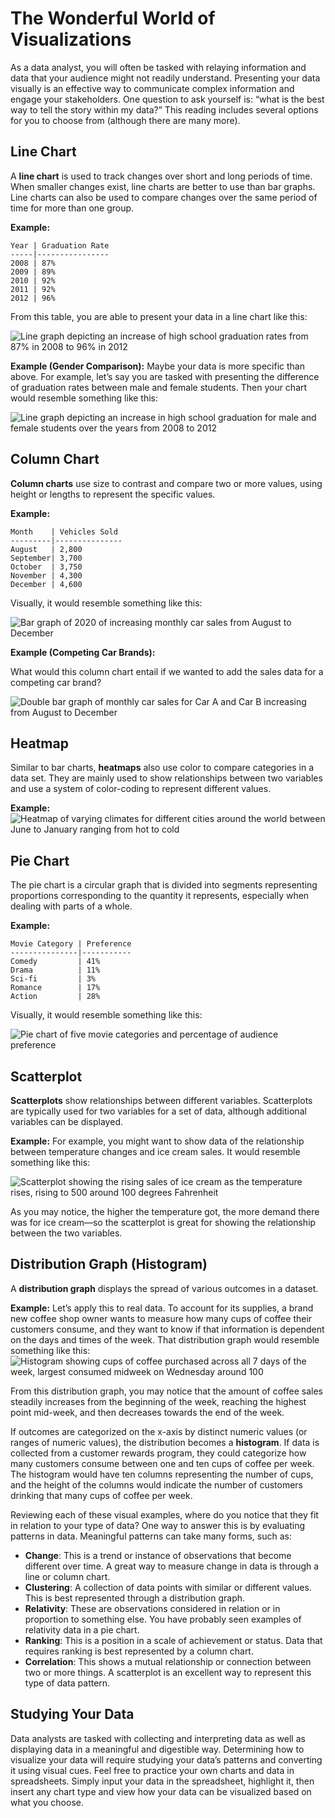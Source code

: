 # The Wonderful World of Visualizations

As a data analyst, you will often be tasked with relaying information and data that your audience might not readily understand. Presenting your data visually is an effective way to communicate complex information and engage your stakeholders. One question to ask yourself is: “what is the best way to tell the story within my data?” This reading includes several options for you to choose from (although there are many more).

## Line Chart

A **line chart** is used to track changes over short and long periods of time. When smaller changes exist, line charts are better to use than bar graphs. Line charts can also be used to compare changes over the same period of time for more than one group.

**Example:**

```plaintext
Year | Graduation Rate
-----|----------------
2008 | 87%
2009 | 89%
2010 | 92%
2011 | 92%
2012 | 96%
```

From this table, you are able to present your data in a line chart like this:

![Line graph depicting an increase of high school graduation rates from 87% in 2008 to 96% in 2012](./resources/img-10.png)

**Example (Gender Comparison):** Maybe your data is more specific than above. For example, let’s say you are tasked with presenting the difference of graduation rates between male and female students. Then your chart would resemble something like this:

![Line graph depicting an increase in high school graduation for male and female students over the years from 2008 to 2012](./resources/img-11.png)

## Column Chart

**Column charts** use size to contrast and compare two or more values, using height or lengths to represent the specific values.

**Example:**

```plaintext
Month    | Vehicles Sold
---------|---------------
August   | 2,800
September| 3,700
October  | 3,750
November | 4,300
December | 4,600
```

Visually, it would resemble something like this:

![Bar graph of 2020 of increasing monthly car sales from August to December](./resources/img-12.png)

**Example (Competing Car Brands):**

What would this column chart entail if we wanted to add the sales data for a competing car brand?

![Double bar graph of monthly car sales for Car A and Car B increasing from August to December](./resources/img-13.png)

## Heatmap

Similar to bar charts, **heatmaps** also use color to compare categories in a data set. They are mainly used to show relationships between two variables and use a system of color-coding to represent different values.

**Example:**
![Heatmap of varying climates for different cities around the world between June to January ranging from hot to cold](./resources/img-14.png)

## Pie Chart

The pie chart is a circular graph that is divided into segments representing proportions corresponding to the quantity it represents, especially when dealing with parts of a whole.

**Example:**

```plaintext
Movie Category | Preference
---------------|-----------
Comedy         | 41%
Drama          | 11%
Sci-fi         | 3%
Romance        | 17%
Action         | 28%
```

Visually, it would resemble something like this:

![Pie chart of five movie categories and percentage of audience preference](./resources/img-15.png)

## Scatterplot

**Scatterplots** show relationships between different variables. Scatterplots are typically used for two variables for a set of data, although additional variables can be displayed.

**Example:** For example, you might want to show data of the relationship between temperature changes and ice cream sales. It would resemble something like this:

![Scatterplot showing the rising sales of ice cream as the temperature rises, rising to 500 around 100 degrees Fahrenheit](./resources/img-16.png)

As you may notice, the higher the temperature got, the more demand there was for ice cream—so the scatterplot is great for showing the relationship between the two variables.

## Distribution Graph (Histogram)

A **distribution graph** displays the spread of various outcomes in a dataset.

**Example:** Let’s apply this to real data. To account for its supplies, a brand new coffee shop owner wants to measure how many cups of coffee their customers consume, and they want to know if that information is dependent on the days and times of the week. That distribution graph would resemble something like this:
![Histogram showing cups of coffee purchased across all 7 days of the week, largest consumed midweek on Wednesday around 100](./resources/img-17.png)

From this distribution graph, you may notice that the amount of coffee sales steadily increases from the beginning of the week, reaching the highest point mid-week, and then decreases towards the end of the week.

If outcomes are categorized on the x-axis by distinct numeric values (or ranges of numeric values), the distribution becomes a **histogram**. If data is collected from a customer rewards program, they could categorize how many customers consume between one and ten cups of coffee per week. The histogram would have ten columns representing the number of cups, and the height of the columns would indicate the number of customers drinking that many cups of coffee per week.

Reviewing each of these visual examples, where do you notice that they fit in relation to your type of data? One way to answer this is by evaluating patterns in data. Meaningful patterns can take many forms, such as:

- **Change**: This is a trend or instance of observations that become different over time. A great way to measure change in data is through a line or column chart.
- **Clustering**: A collection of data points with similar or different values. This is best represented through a distribution graph.
- **Relativity**: These are observations considered in relation or in proportion to something else. You have probably seen examples of relativity data in a pie chart.
- **Ranking**: This is a position in a scale of achievement or status. Data that requires ranking is best represented by a column chart.
- **Correlation**: This shows a mutual relationship or connection between two or more things. A scatterplot is an excellent way to represent this type of data pattern.

## Studying Your Data

Data analysts are tasked with collecting and interpreting data as well as displaying data in a meaningful and digestible way. Determining how to visualize your data will require studying your data’s patterns and converting it using visual cues. Feel free to practice your own charts and data in spreadsheets. Simply input your data in the spreadsheet, highlight it, then insert any chart type and view how your data can be visualized based on what you choose.